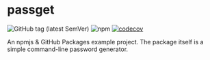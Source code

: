 # passget

![GitHub tag (latest SemVer)](https://img.shields.io/github/v/tag/johnyherangi/passget) ![npm](https://img.shields.io/npm/v/passget) [![codecov](https://codecov.io/gh/johnyherangi/passget/branch/master/graph/badge.svg)](https://codecov.io/gh/johnyherangi/passget)

An npmjs & GitHub Packages example project. The package itself is a simple command-line password generator.
